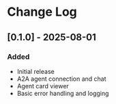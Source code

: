 # Change Log

## [0.1.0] - 2025-08-01

### Added

- Initial release
- A2A agent connection and chat
- Agent card viewer
- Basic error handling and logging

